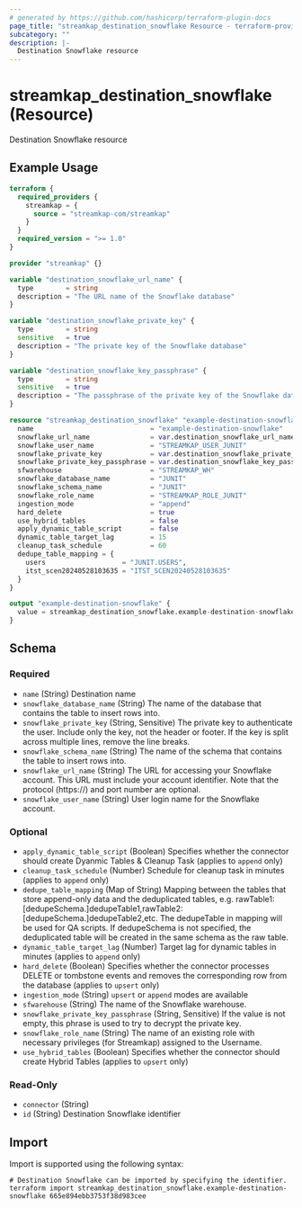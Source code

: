 ```yaml
---
# generated by https://github.com/hashicorp/terraform-plugin-docs
page_title: "streamkap_destination_snowflake Resource - terraform-provider-streamkap"
subcategory: ""
description: |-
  Destination Snowflake resource
---
```


# streamkap_destination_snowflake (Resource)

Destination Snowflake resource

## Example Usage

```terraform
terraform {
  required_providers {
    streamkap = {
      source = "streamkap-com/streamkap"
    }
  }
  required_version = ">= 1.0"
}

provider "streamkap" {}

variable "destination_snowflake_url_name" {
  type        = string
  description = "The URL name of the Snowflake database"
}

variable "destination_snowflake_private_key" {
  type        = string
  sensitive   = true
  description = "The private key of the Snowflake database"
}

variable "destination_snowflake_key_passphrase" {
  type        = string
  sensitive   = true
  description = "The passphrase of the private key of the Snowflake database"
}

resource "streamkap_destination_snowflake" "example-destination-snowflake" {
  name                             = "example-destination-snowflake"
  snowflake_url_name               = var.destination_snowflake_url_name
  snowflake_user_name              = "STREAMKAP_USER_JUNIT"
  snowflake_private_key            = var.destination_snowflake_private_key
  snowflake_private_key_passphrase = var.destination_snowflake_key_passphrase
  sfwarehouse                      = "STREAMKAP_WH"
  snowflake_database_name          = "JUNIT"
  snowflake_schema_name            = "JUNIT"
  snowflake_role_name              = "STREAMKAP_ROLE_JUNIT"
  ingestion_mode                   = "append"
  hard_delete                      = true
  use_hybrid_tables                = false
  apply_dynamic_table_script       = false
  dynamic_table_target_lag         = 15
  cleanup_task_schedule            = 60
  dedupe_table_mapping = {
    users                   = "JUNIT.USERS",
    itst_scen20240528103635 = "ITST_SCEN20240528103635"
  }
}

output "example-destination-snowflake" {
  value = streamkap_destination_snowflake.example-destination-snowflake.id
}
```

<!-- schema generated by tfplugindocs -->
## Schema

### Required

- `name` (String) Destination name
- `snowflake_database_name` (String) The name of the database that contains the table to insert rows into.
- `snowflake_private_key` (String, Sensitive) The private key to authenticate the user. Include only the key, not the header or footer. If the key is split across multiple lines, remove the line breaks.
- `snowflake_schema_name` (String) The name of the schema that contains the table to insert rows into.
- `snowflake_url_name` (String) The URL for accessing your Snowflake account. This URL must include your account identifier. Note that the protocol (https://) and port number are optional.
- `snowflake_user_name` (String) User login name for the Snowflake account.

### Optional

- `apply_dynamic_table_script` (Boolean) Specifies whether the connector should create Dyanmic Tables & Cleanup Task (applies to `append` only)
- `cleanup_task_schedule` (Number) Schedule for cleanup task in minutes (applies to `append` only)
- `dedupe_table_mapping` (Map of String) Mapping between the tables that store append-only data and the deduplicated tables, e.g. rawTable1:[dedupeSchema.]dedupeTable1,rawTable2:[dedupeSchema.]dedupeTable2,etc. The dedupeTable in mapping will be used for QA scripts. If dedupeSchema is not specified, the deduplicated table will be created in the same schema as the raw table.
- `dynamic_table_target_lag` (Number) Target lag for dynamic tables in minutes (applies to `append` only)
- `hard_delete` (Boolean) Specifies whether the connector processes DELETE or tombstone events and removes the corresponding row from the database (applies to `upsert` only)
- `ingestion_mode` (String) `upsert` or `append` modes are available
- `sfwarehouse` (String) The name of the Snowflake warehouse.
- `snowflake_private_key_passphrase` (String, Sensitive) If the value is not empty, this phrase is used to try to decrypt the private key.
- `snowflake_role_name` (String) The name of an existing role with necessary privileges (for Streamkap) assigned to the Username.
- `use_hybrid_tables` (Boolean) Specifies whether the connector should create Hybrid Tables (applies to `upsert` only)

### Read-Only

- `connector` (String)
- `id` (String) Destination Snowflake identifier

## Import

Import is supported using the following syntax:

```shell
# Destination Snowflake can be imported by specifying the identifier.
terraform import streamkap_destination_snowflake.example-destination-snowflake 665e894ebb3753f38d983cee
```
